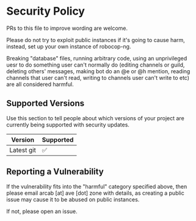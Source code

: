 # Security Policy

PRs to this file to improve wording are welcome.

Please do not try to exploit public instances if it's going to cause harm, instead, set up your own instance of robocop-ng.

Breaking "database" files, running arbitrary code, using an unprivileged uesr to do something user can't normally do (editing channels or guild, deleting others' messages, making bot do an @e or @h mention, reading channels that user can't read, writing to channels user can't write to etc) are all considered harmful.

## Supported Versions

Use this section to tell people about which versions of your project are
currently being supported with security updates.

| Version      | Supported          |
| ------------ | ------------------ |
| Latest git   | :white_check_mark: |

## Reporting a Vulnerability

If the vulnerability fits into the "harmful" category specified above, then please email arcab [at] ave [dot] zone with details, as creating a public issue may cause it to be abused on public instances.

If not, please open an issue.
